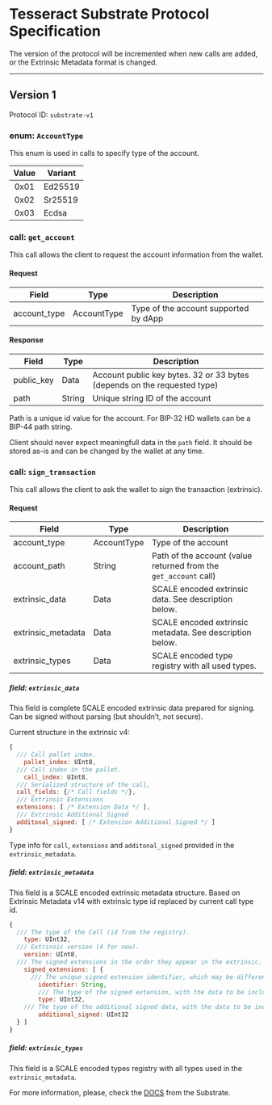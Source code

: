 # Tesseract Substrate Protocol Specification

The version of the protocol will be incremented when new calls are added, or the Extrinsic Metadata format is changed.

---
## Version 1

Protocol ID: `substrate-v1`

### enum: `AccountType`

This enum is used in calls to specify type of the account.

| Value | Variant |
| :---: | --- | 
| 0x01 | Ed25519 |
| 0x02 | Sr25519 |
| 0x03 | Ecdsa |

### call: `get_account`

This call allows the client to request the account information from the wallet.

#### Request

| Field | Type | Description |
| --- | --- | --- |
| account_type | AccountType | Type of the account supported by dApp |

#### Response

| Field | Type | Description |
| --- | --- | --- |
| public_key | Data | Account public key bytes. 32 or 33 bytes (depends on the requested type) |
| path | String |  Unique string ID of the account |

Path is a unique id value for the account. For BIP-32 HD wallets can be a BIP-44 path string.

Client should never expect meaningfull data in the `path` field. It should be stored as-is and can be changed by the wallet at any time.

### call: `sign_transaction`

This call allows the client to ask the wallet to sign the transaction (extrinsic).

#### Request

| Field | Type | Description |
| --- | --- | --- |
| account_type | AccountType | Type of the account |
| account_path | String | Path of the account (value returned from the `get_account` call) |
| extrinsic_data | Data | SCALE encoded extrinsic data. See description below. |
| extrinsic_metadata | Data | SCALE encoded extrinsic metadata. See description below. |
| extrinsic_types | Data | SCALE encoded type registry with all used types. |

##### field: `extrinsic_data`

This field is complete SCALE encoded extrinsic data prepared for signing. Can be signed without parsing (but shouldn’t, not secure).

Current structure in the extrinsic v4:
```js
{
  /// Call pallet index.
	pallet_index: UInt8, 
  /// Call index in the pallet.
	call_index: UInt8, 
  /// Serialized structure of the call,
  call_fields: {/* Call fields */},
  /// Extrinsic Extensions
  extensions: [ /* Extension Data */ ],
  /// Extrinsic Additional Signed
  additonal_signed: [ /* Extension Additional Signed */ ]
}
```

Type info for `call`, `extensions` and `additonal_signed` provided in the `extrinsic_metadata`.

##### field: `extrinsic_metadata`

This field is a SCALE encoded extrinsic metadata structure. Based on Extrinsic Metadata v14 with extrinsic type id replaced by current call type id.

```js
{
  /// The type of the Call (id from the registry).
	type: UInt32, 
  /// Extrinsic version (4 for now).
	version: UInt8, 
  /// The signed extensions in the order they appear in the extrinsic.
	signed_extensions: [ {
      /// The unique signed extension identifier, which may be different from the type name.
	    identifier: String,
	    /// The type of the signed extension, with the data to be included in the extrinsic (id from the registry).
	    type: UInt32,
	/// The type of the additional signed data, with the data to be included in the signed payload (id from the registry).
	    additional_signed: UInt32
  } ]
}
```
##### field: `extrinsic_types`

This field is a SCALE encoded types registry with all types used in the `extrinsic_metadata`.

For more information, please, check the [DOCS](https://github.com/paritytech/scale-info/) from the Substrate.